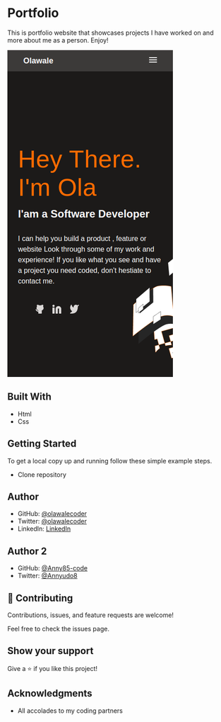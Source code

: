 # Portfolio
This is portfolio website that showcases projects I have worked on and more about me as a person. Enjoy!

![screenshot](img/screenshot.png)

## Built With 
- Html
- Css

## Getting Started

To get a local copy up and running follow these simple example steps.

- Clone repository



## Author 
- GitHub: [@olawalecoder](https://github.com/olawalecoder)
- Twitter: [@olawalecoder](https://twitter.com/olawalecoder)
- LinkedIn: [LinkedIn](https://linkedin.com/in/bamidele-olawale-072975142)

## Author 2
- GitHub: [@Anny85-code](https://github.com/Anny85-code)
- Twitter: [@Annyudo8](https://twitter.com/Annyudo8)

## 🤝 Contributing
Contributions, issues, and feature requests are welcome!

Feel free to check the issues page.

## Show your support
Give a ⭐️ if you like this project!

## Acknowledgments

- All accolades to my coding partners

